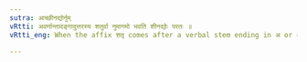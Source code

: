```yaml
---
sutra: आच्छीनद्योर्नुम्
vRtti: अवर्णान्तादङ्गादुत्तरस्य शतुर्वा नुमागमो भवति शीनद्योः परतः ॥
vRtti_eng: When the affix शतृ comes after a verbal stem ending in अ or आ, it may optionally take the augment नुम्, before the neutral case-ending शी and before the feminine affix ई ॥

---
```

